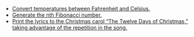 
- [Convert temperatures between Fahrenheit and Celsius.](Fibonacci.rs)
- [Generate the nth Fibonacci number.](FtoC%20CtoF.rs)
- [Print the lyrics to the Christmas carol “The Twelve Days of Christmas,” taking advantage of the repetition in the song.](Twelfth%20day%20of%20christmas.rs)